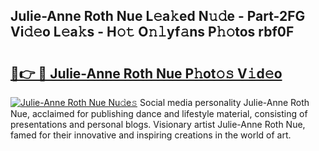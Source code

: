 ## Julie-Anne Roth Nue L𝚎a𝚔ed N𝚞𝚍e - Part-2FG Vi𝚍𝚎o L𝚎a𝚔s - H𝚘𝚝 O𝚗𝚕yf𝚊ns P𝚑𝚘tos rbf0F

# <h2><a href="http://kf7by9.oniu.top/?m=Julie-Anne+Roth+Nue">🔗👉 🔴 Julie-Anne Roth Nue P𝚑ot𝚘𝚜 V𝚒d𝚎o</a></h2>

[![Julie-Anne Roth Nue Nu𝚍e𝚜](https://i.imgur.com/0qMVB7G.gif)](http://kf7by9.oniu.top/?m=Julie-Anne+Roth+Nue)
Social media personality Julie-Anne Roth Nue, acclaimed for publishing dance and lifestyle material, consisting of presentations and personal blogs. Visionary artist Julie-Anne Roth Nue, famed for their innovative and inspiring creations in the world of art.  
